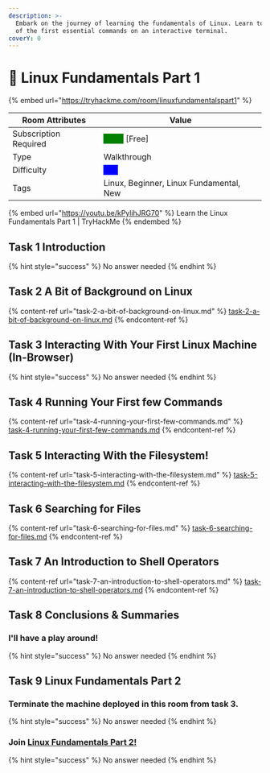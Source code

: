 ```yaml
---
description: >-
  Embark on the journey of learning the fundamentals of Linux. Learn to run some
  of the first essential commands on an interactive terminal.
coverY: 0
---
```


# 🐧 Linux Fundamentals Part 1

{% embed url="https://tryhackme.com/room/linuxfundamentalspart1" %}

| Room Attributes       | Value                                                                   |
| --------------------- | ----------------------------------------------------------------------- |
| Subscription Required |  <mark style="color:green;background-color:green;">False</mark> \[Free] |
| Type                  | Walkthrough                                                             |
| Difficulty            |  <mark style="color:blue;background-color:blue;">Info</mark>            |
| Tags                  | Linux, Beginner, Linux Fundamental, New                                 |

{% embed url="https://youtu.be/kPylihJRG70" %}
Learn the Linux Fundamentals Part 1 | TryHackMe
{% endembed %}

## Task 1 Introduction

{% hint style="success" %}
No answer needed
{% endhint %}

## Task 2 A Bit of Background on Linux

{% content-ref url="task-2-a-bit-of-background-on-linux.md" %}
[task-2-a-bit-of-background-on-linux.md](task-2-a-bit-of-background-on-linux.md)
{% endcontent-ref %}

## Task 3 Interacting With Your First Linux Machine (In-Browser)

{% hint style="success" %}
No answer needed
{% endhint %}

## Task 4 Running Your First few Commands

{% content-ref url="task-4-running-your-first-few-commands.md" %}
[task-4-running-your-first-few-commands.md](task-4-running-your-first-few-commands.md)
{% endcontent-ref %}

## Task 5 Interacting With the Filesystem!

{% content-ref url="task-5-interacting-with-the-filesystem.md" %}
[task-5-interacting-with-the-filesystem.md](task-5-interacting-with-the-filesystem.md)
{% endcontent-ref %}

## Task 6 Searching for Files

{% content-ref url="task-6-searching-for-files.md" %}
[task-6-searching-for-files.md](task-6-searching-for-files.md)
{% endcontent-ref %}

## Task 7 An Introduction to Shell Operators

{% content-ref url="task-7-an-introduction-to-shell-operators.md" %}
[task-7-an-introduction-to-shell-operators.md](task-7-an-introduction-to-shell-operators.md)
{% endcontent-ref %}

## Task 8 Conclusions & Summaries

### I'll have a play around!

{% hint style="success" %}
No answer needed
{% endhint %}

## Task 9 Linux Fundamentals Part 2

### Terminate the machine deployed in this room from task 3.&#x20;

{% hint style="success" %}
No answer needed
{% endhint %}

### Join [Linux Fundamentals Part 2!](https://tryhackme.com/jr/linuxfundamentalspart2)

{% hint style="success" %}
No answer needed
{% endhint %}

